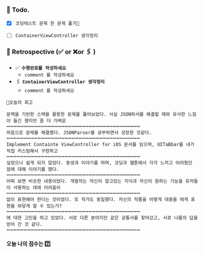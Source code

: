 ### 📌 Todo.

- [x] `코딩테스트 문제 한 문제 풀기🔐`
- [ ] `ContainerViewController 생각정리`


### 🧐 Retrospective (✅ or ❌or 🖇 ) 

- ✅  **`수행완료를 작성하세요`**
   - `comment 를 작성하세요`
- 🖇   **`ContainerViewController 생각정리`**
   - `comment 를 작성하세요`

```회고
💬오늘의 회고

문맥을 기반한 스택을 활용한 문제를 풀어보았다. 사실 JSON파서를 해결할 때와 유사한 느낌이 들긴 했지만 좀 더 가벼운 
➖➖➖➖➖➖➖➖➖➖➖➖➖➖➖➖➖➖➖➖➖➖➖➖➖➖➖➖➖➖➖➖➖➖➖➖➖➖➖
마음으로 문제를 해결했다. JSONParser를 공부하면서 성장한 것같다.
➖➖➖➖➖➖➖➖➖➖➖➖➖➖➖➖➖➖➖➖➖➖➖➖➖➖➖➖➖➖➖➖➖➖➖➖➖➖➖
Implement Containte ViewController for iOS 문서를 읽으며, UITaBbar를 내가 직접 커스텀해서 구현하고 
➖➖➖➖➖➖➖➖➖➖➖➖➖➖➖➖➖➖➖➖➖➖➖➖➖➖➖➖➖➖➖➖➖➖➖➖➖➖➖
싶었으나 쉽게 되지 않았다. 동생과 이야기를 하며, 코딩과 웹툰에서 각각 느끼고 어려웠던 점에 대해 이야기를 했다.
➖➖➖➖➖➖➖➖➖➖➖➖➖➖➖➖➖➖➖➖➖➖➖➖➖➖➖➖➖➖➖➖➖➖➖➖➖➖➖
어찌 보면 비슷한 내용이었다. 개발자는 자신이 알고있는 지식과 자신이 원하는 기능을 유저들이 사용하는 데에 어려움이 
➖➖➖➖➖➖➖➖➖➖➖➖➖➖➖➖➖➖➖➖➖➖➖➖➖➖➖➖➖➖➖➖➖➖➖➖➖➖➖
없이 표현해야 한다는 것이었다. 또 작가도 동일했다. 자신의 작품을 어떻게 대중들 에게 표현을 와닿게 할 수 있는가? 
➖➖➖➖➖➖➖➖➖➖➖➖➖➖➖➖➖➖➖➖➖➖➖➖➖➖➖➖➖➖➖➖➖➖➖➖➖➖➖
에 대한 고민을 하고 있었다. 서로 다른 분야지만 같은 공통사를 찾아갔고, 서로 나름의 답을 얻어 간 것 같다.
➖➖➖➖➖➖➖➖➖➖➖➖➖➖➖➖➖➖➖➖➖➖➖➖➖➖➖➖➖➖➖➖➖➖➖➖➖➖➖
```

#### 오늘 나의 점수는  7️⃣

